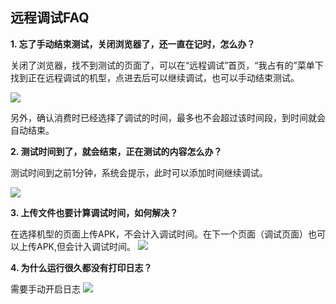 ## 远程调试FAQ

**1. 忘了手动结束测试，关闭浏览器了，还一直在记时，怎么办？**


关闭了浏览器，找不到测试的页面了，可以在“远程调试”首页，“我占有的”菜单下找到正在远程调试的机型，点进去后可以继续调试，也可以手动结束测试。

![](http://imgcache.tce.fsphere.cn/static/mc.qcloudimg.com/static/img/f30ab3516ee628dcb6f4ada6bfaa6b97/wozhanyong.png)

另外，确认消费时已经选择了调试的时间，最多也不会超过该时间段，到时间就会自动结束。


**2. 测试时间到了，就会结束，正在测试的内容怎么办？**   

测试时间到之前1分钟，系统会提示，此时可以添加时间继续调试。

![](http://imgcache.tce.fsphere.cn/static/mc.qcloudimg.com/static/img/5a4e5b48e733f2d761e614a1f956be0d/tjsj.png)

**3. 上传文件也要计算调试时间，如何解决？** 

在选择机型的页面上传APK，不会计入调试时间。在下一个页面（调试页面）也可以上传APK,但会计入调试时间。
![](http://imgcache.tce.fsphere.cn/static/mc.qcloudimg.com/static/img/5f05d3b99e251ebfba41a1d140f5c6dc/wsc.png)


**4. 为什么运行很久都没有打印日志？** 

需要手动开启日志
![](http://imgcache.tce.fsphere.cn/static/mc.qcloudimg.com/static/img/2d0b56526bebde68b40cbc2edd08169c/kqrz.png)
